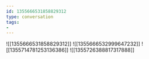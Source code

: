 ```yaml
---
id: 1355666531858829312
type: conversation
tags:
- 
---
```

![[1355666531858829312]]
![[1355666532999647232]]
![[1355714781253136386]]
![[1355726388817317888]]

